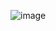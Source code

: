 ![image](https://github.com/bear-frog/bear-frog/assets/66404645/10ba7181-29f9-4df2-baec-8f21ec20d6c0)
